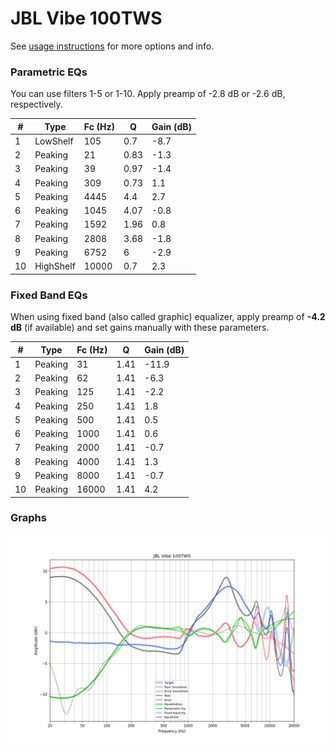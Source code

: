 # JBL Vibe 100TWS
See [usage instructions](https://github.com/jaakkopasanen/AutoEq#usage) for more options and info.

### Parametric EQs
You can use filters 1-5 or 1-10. Apply preamp of -2.8 dB or -2.6 dB, respectively.

|   # | Type      |   Fc (Hz) |    Q |   Gain (dB) |
|-----|-----------|-----------|------|-------------|
|   1 | LowShelf  |       105 | 0.7  |        -8.7 |
|   2 | Peaking   |        21 | 0.83 |        -1.3 |
|   3 | Peaking   |        39 | 0.97 |        -1.4 |
|   4 | Peaking   |       309 | 0.73 |         1.1 |
|   5 | Peaking   |      4445 | 4.4  |         2.7 |
|   6 | Peaking   |      1045 | 4.07 |        -0.8 |
|   7 | Peaking   |      1592 | 1.96 |         0.8 |
|   8 | Peaking   |      2808 | 3.68 |        -1.8 |
|   9 | Peaking   |      6752 | 6    |        -2.9 |
|  10 | HighShelf |     10000 | 0.7  |         2.3 |

### Fixed Band EQs
When using fixed band (also called graphic) equalizer, apply preamp of **-4.2 dB** (if available) and set gains manually with these parameters.

|   # | Type    |   Fc (Hz) |    Q |   Gain (dB) |
|-----|---------|-----------|------|-------------|
|   1 | Peaking |        31 | 1.41 |       -11.9 |
|   2 | Peaking |        62 | 1.41 |        -6.3 |
|   3 | Peaking |       125 | 1.41 |        -2.2 |
|   4 | Peaking |       250 | 1.41 |         1.8 |
|   5 | Peaking |       500 | 1.41 |         0.5 |
|   6 | Peaking |      1000 | 1.41 |         0.6 |
|   7 | Peaking |      2000 | 1.41 |        -0.7 |
|   8 | Peaking |      4000 | 1.41 |         1.3 |
|   9 | Peaking |      8000 | 1.41 |        -0.7 |
|  10 | Peaking |     16000 | 1.41 |         4.2 |

### Graphs
![](./JBL%20Vibe%20100TWS.png)
